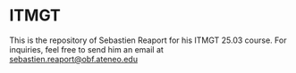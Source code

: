 # ITMGT
This is the repository of Sebastien Reaport for his ITMGT 25.03 course.
For inquiries, feel free to send him an email at sebastien.reaport@obf.ateneo.edu
